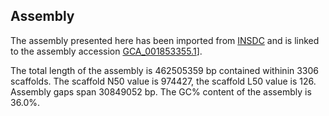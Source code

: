 **Assembly**
--------

The assembly presented here has been imported from [INSDC](http://www.insdc.org) and is linked to the assembly accession [GCA\_001853355.1](http://www.ebi.ac.uk/ena/data/view/GCA_001853355.1)].

The total length of the assembly is 462505359 bp contained withinin 3306 scaffolds.
The scaffold N50 value is 974427, the scaffold L50 value is 126.
Assembly gaps span 30849052 bp. The GC% content of the assembly is 36.0%.
